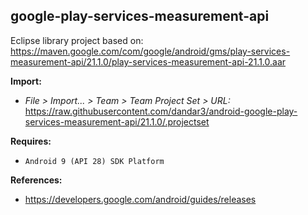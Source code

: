 ## google-play-services-measurement-api

Eclipse library project based on:<br/>
https://maven.google.com/com/google/android/gms/play-services-measurement-api/21.1.0/play-services-measurement-api-21.1.0.aar

**Import:**
- _File > Import... > Team > Team Project Set > URL:_<br/>
  https://raw.githubusercontent.com/dandar3/android-google-play-services-measurement-api/21.1.0/.projectset

**Requires:**
- `Android 9 (API 28) SDK Platform`

**References:**
- https://developers.google.com/android/guides/releases